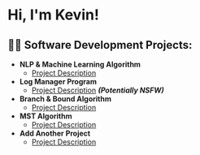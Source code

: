 <h1>Hi, I'm Kevin! <br/>

<h2>👨‍💻 Software Development Projects:</h2>

- <b>NLP & Machine Learning Algorithm</b>
  - [Project Description](https://github.com/joshmadakor1/Algorithms-Practice)
- <b>Log Manager Program</b>
  - [Project Description](https://github.com/joshmadakor1/4chan-Image-Analysis-Middleware-C964) <b><i>(Potentially NSFW)</b></i>
- <b>Branch & Bound Algorithm</b>
  - [Project Description](https://github.com/joshmadakor1/Sentinel-Lab)
- <b>MST Algorithm</b>
  - [Project Description](https://github.com/joshmadakor1/EncrypterPOC)
- <b>Add Another Project</b>
  - [Project Description](https://github.com/joshmadakor1/Package-Delivery-Pathfinding-Algorithm)

